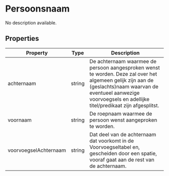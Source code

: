 # Persoonsnaam

No description available.

## Properties

| Property | Type | Description |
|----------|------|-------------|
| achternaam | string | De achternaam waarmee de persoon aangesproken wenst te worden. Deze zal over het algemeen gelijk zijn aan de (geslachts)naam waarvan de eventueel aanwezige voorvoegsels en adellijke titel/predikaat zijn afgesplitst. |
| voornaam | string | De roepnaam waarmee de persoon wenst aangeproken te worden. |
| voorvoegselAchternaam | string | Dat deel van de achternaam dat voorkomt in de Voorvoegseltabel en, gescheiden door een spatie, vooraf gaat aan de rest van de achternaam. |
